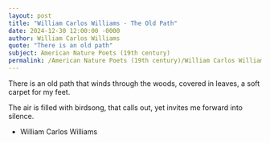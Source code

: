 ```yaml
---
layout: post
title: "William Carlos Williams - The Old Path"
date: 2024-12-30 12:00:00 -0000
author: William Carlos Williams
quote: "There is an old path"
subject: American Nature Poets (19th century)
permalink: /American Nature Poets (19th century)/William Carlos Williams/William Carlos Williams - The Old Path
---
```


There is an old path
that winds through the woods,
covered in leaves,
a soft carpet for my feet.

The air is filled
with birdsong,
that calls out,
yet invites me forward into silence.

- William Carlos Williams
